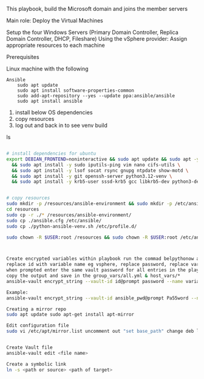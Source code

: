 This playbook, build the Microsoft domain and joins the member servers

Main role: Deploy the Virtual Machines

Setup the four Windows Servers (Primary Domain Controller, Replica Domain Controller, DHCP, Fileshare)
    Using the vSphere provider:
        Assign appropriate resources to each machine

Prerequisites

Linux machine with the following

    Ansible
        sudo apt update
        sudo apt install software-properties-common
        sudo add-apt-repository --yes --update ppa:ansible/ansible
        sudo apt install ansible

1. install below OS dependencies
2. copy resources
3. log out and back in to see venv build


ls 
```bash

# install dependencies for ubuntu
export DEBIAN_FRONTEND=noninteractive && sudo apt update && sudo apt -y upgrade \
  && sudo apt install -y sudo iputils-ping vim nano cifs-utils \
  && sudo apt install -y lsof socat rsync gnupg ntpdate show-motd \
  && sudo apt install -y git openssh-server python3.12-venv \
  && sudo apt install -y krb5-user sssd-krb5 gcc libkrb5-dev python3-dev


# copy resources 
sudo mkdir -p /resources/ansible-environment && sudo mkdir -p /etc/ansible/collections
cd resources
sudo cp -r ./* /resources/ansible-environment/
sudo cp ./ansible.cfg /etc/ansible/
sudo cp ./python-ansible-venv.sh /etc/profile.d/

sudo chown -R $USER:root /resources && sudo chown -R $USER:root /etc/ansible



Create encrypted variables within playbook run the commad belpythonow and past results into variable files
replace id with variable name eg vsphere, replace password, replace variable with name ef vsphere_password
when prompted enter the same vault password for all entries in the playbook
copy the output and save in the group_vars/all.yml & host_vars/*
ansible-vault encrypt_string --vault-id id@prompt password --name variable

Example:
ansible-vault encrypt_string --vault-id ansible_pwd@prompt Pa55word --name ansible_password

Creating a mirror repo
sudo apt update sudo apt-get install apt-mirror

Edit configuration file
sudo vi /etc/apt/mirror.list uncomment out "set base_path" change deb line to deb-amd64 http://gb.archive.ubuntu.com/ubuntu jammy main universe comment out all other deb lines save and exit sudo apt-mirror


Create Vault file 
ansible-vault edit <file name>

Create a symbolic link
ln -s <path or source> <path of target>